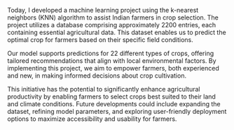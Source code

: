 Today, I developed a machine learning project using the k-nearest neighbors (KNN) algorithm to assist Indian farmers in crop selection. The project utilizes a database comprising approximately 2200 entries, each containing essential agricultural data. This dataset enables us to predict the optimal crop for farmers based on their specific field conditions.

Our model supports predictions for 22 different types of crops, offering tailored recommendations that align with local environmental factors. By implementing this project, we aim to empower farmers, both experienced and new, in making informed decisions about crop cultivation.

This initiative has the potential to significantly enhance agricultural productivity by enabling farmers to select crops best suited to their land and climate conditions. Future developments could include expanding the dataset, refining model parameters, and exploring user-friendly deployment options to maximize accessibility and usability for farmers.
